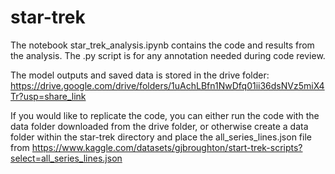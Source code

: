# star-trek

The notebook star_trek_analysis.ipynb contains the code and results from the analysis. The .py script is for any annotation needed during code review. 

The model outputs and saved data is stored in the drive folder: https://drive.google.com/drive/folders/1uAchLBfn1NwDfq01ii36dsNVz5miX4Tr?usp=share_link

If you would like to replicate the code, you can either run the code with the data folder downloaded from the drive folder, or otherwise create a data folder within
the star-trek directory and place the all_series_lines.json file from https://www.kaggle.com/datasets/gjbroughton/start-trek-scripts?select=all_series_lines.json